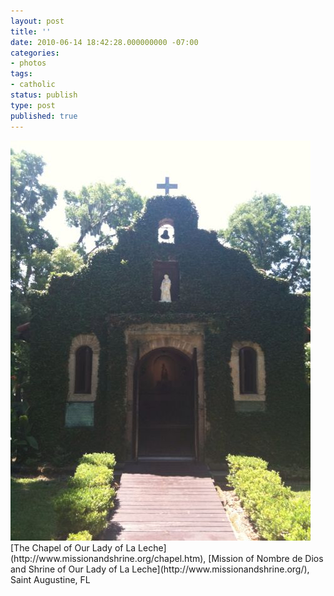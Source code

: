 ```yaml
---
layout: post
title: ''
date: 2010-06-14 18:42:28.000000000 -07:00
categories:
- photos
tags:
- catholic
status: publish
type: post
published: true
---
```

<div class="figure">
<img src="/assets/tumblr_l40p6mLOYe1qz9vvbo1_500.jpg" alt="" />
		        </div>
		[The Chapel of Our Lady of La Leche](http://www.missionandshrine.org/chapel.htm), [Mission of Nombre de Dios and Shrine of Our Lady of La Leche](http://www.missionandshrine.org/), Saint Augustine, FL
